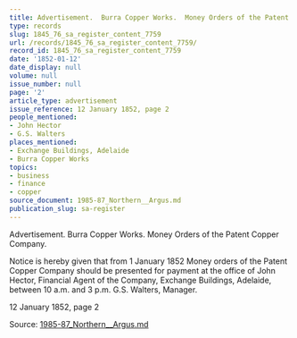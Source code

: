 ```yaml
---
title: Advertisement.  Burra Copper Works.  Money Orders of the Patent Copper Company.
type: records
slug: 1845_76_sa_register_content_7759
url: /records/1845_76_sa_register_content_7759/
record_id: 1845_76_sa_register_content_7759
date: '1852-01-12'
date_display: null
volume: null
issue_number: null
page: '2'
article_type: advertisement
issue_reference: 12 January 1852, page 2
people_mentioned:
- John Hector
- G.S. Walters
places_mentioned:
- Exchange Buildings, Adelaide
- Burra Copper Works
topics:
- business
- finance
- copper
source_document: 1985-87_Northern__Argus.md
publication_slug: sa-register
---
```


Advertisement.  Burra Copper Works.  Money Orders of the Patent Copper Company.

Notice is hereby given that from 1 January 1852 Money orders of the Patent Copper Company should be presented for payment at the office of John Hector, Financial Agent of the Company, Exchange Buildings, Adelaide, between 10 a.m. and 3 p.m.  G.S. Walters, Manager.

12 January 1852, page 2

Source: [1985-87_Northern__Argus.md](/downloads/markdown/1985-87_Northern__Argus.md)

